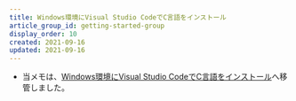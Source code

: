 ```yaml
---
title: Windows環境にVisual Studio CodeでC言語をインストール
article_group_id: getting-started-group
display_order: 10
created: 2021-09-16
updated: 2021-09-16
---
```

- 当メモは、[Windows環境にVisual Studio CodeでC言語をインストール](https://thinktwice.tech/it/c/install_c_in_windows_with_vscode/)へ移管しました。